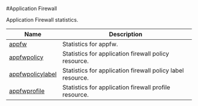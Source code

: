 #Application Firewall

Application Firewall statistics.


<table><thead><tr><th>Name</th><th>Description</th></tr></thead><tbody><tr><td><a href="../../../statistics/application-firewall/appfw/appfw">appfw</a></td><td>Statistics for appfw.</td><tr><tr><td><a href="../../../statistics/application-firewall/appfwpolicy/appfwpolicy">appfwpolicy</a></td><td>Statistics for application firewall policy resource.</td><tr><tr><td><a href="../../../statistics/application-firewall/appfwpolicylabel/appfwpolicylabel">appfwpolicylabel</a></td><td>Statistics for application firewall policy label resource.</td><tr><tr><td><a href="../../../statistics/application-firewall/appfwprofile/appfwprofile">appfwprofile</a></td><td>Statistics for application firewall profile resource.</td><tr></tbody></table>

